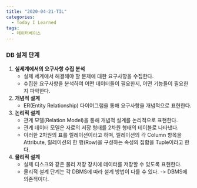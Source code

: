 ```yaml
---
title: "2020-04-21-TIL"
categories:
  - Today I Learned
tags:
  - 데이터베이스
---
```


### DB 설계 단계
  1. **실세계에서의 요구사항 수집 분석**
      + 실제 세계에서 해결해야 할 문제에 대한 요구사항을 수집한다.
      + 수집한 요구사항을 분석하여 어떤 데이터들이 필요한지, 어떤 기능들이 필요한지 파악한다.
  2. **개념적 설계**
      + ER(Entity Relationship) 다이어그램을 통해 요구사항을 개념적으로 표현한다.
  3. **논리적 설계**
      + 관계 모델(Relation Model)을 통해 개념적 설계를 논리적으로 표현한다.
      + 관계 데이터 모델은 자료의 저장 형태를 2차원 형태의 테이블로 나타낸다.
      + 이러한 2차원의 표를 릴레이션이라고 하며, 릴레이션의 각 Column 항목을 Attribute, 릴레이션의 한 행(Row)을 구성하는 속성의 집합을 Tuple이라고 한다.
  4. **물리적 설계**
      + 실제 디스크와 같은 물리 저장 장치에 데이터를 저장할 수 있도록 표현한다.
      + 물리적 설계 단계는 각 DBMS에 따라 설계 방법이 다를 수 있다. -> DBMS에 의존적이다.
  
